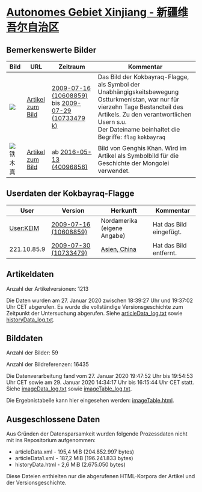 # [Autonomes Gebiet Xinjiang - 新疆维吾尔自治区](https://zh.wikipedia.org/wiki/%E6%96%B0%E7%96%86%E7%BB%B4%E5%90%BE%E5%B0%94%E8%87%AA%E6%B2%BB%E5%8C%BA)

## Bemerkenswerte Bilder

| Bild | URL | Zeitraum | Kommentar |
| - | - | - | - |
| ![](https://upload.wikimedia.org/wikipedia/commons/thumb/2/2c/Kokbayraq_flag.svg/200px-Kokbayraq_flag.svg.png) | [Artikel zum Bild](https://zh.wikipedia.org/w/index.php?oldid=10688341#/media/File:Kokbayraq_flag.svg) | [2009-07-16 (10608859)](https://zh.wikipedia.org/w/index.php?oldid=10608859) bis [2009-07-29 (10733479 k)](https://zh.wikipedia.org/w/index.php?oldid=10733479) | Das Bild der Kokbayraq-Flagge, als Symbol der Unabhängigskeitsbewegung Ostturkmenistan, war nur für vierzehn Tage Bestandteil des Artikels. Zu den verantwortlichen Usern s.u.<br/>Der Dateiname beinhaltet die Begriffe: `flag` `kokbayraq` |
| ![铁木真](https://upload.wikimedia.org/wikipedia/commons/thumb/6/6d/Genghis_khan.jpg/100px-Genghis_khan.jpg) | [Artikel zum Bild](https://zh.wikipedia.org/wiki/File:Genghis_khan.jpg) | ab [2016-05-13 (40096856)](https://zh.wikipedia.org/w/index.php?oldid=40096856) | Bild von Genghis Khan. Wird im Artikel als Symbolbild für die Geschichte der Mongolei verwendet. |

## Userdaten der Kokbayraq-Flagge

| User | Version | Herkunft | Kommentar |
| - | - | - | - |
| [User:KEIM](https://zh.wikipedia.org/wiki/User:KEIM) | [2009-07-16 (10608859)](https://zh.wikipedia.org/w/index.php?oldid=10608859) | Nordamerika (eigene Angabe) | Hat das Bild eingefügt. |
| 221.10.85.9 | [2009-07-30 (10733479)](https://zh.wikipedia.org/w/index.php?oldid=10733479) | [Asien, China](http://geoiplookup.net/ip/221.10.85.9) | Hat das Bild entfernt. |

## Artikeldaten

Anzahl der Artikelversionen: 1213

Die Daten wurden am 27. Januar 2020 zwischen 18:39:27 Uhr und 19:37:02 Uhr CET abgerufen. Es wurde die vollständige Versionsgeschichte zum Zeitpunkt der Untersuchung abgerufen. Siehe [articleData_log.txt](articleData_log.txt) sowie [historyData_log.txt](historyData_log.txt).

## Bilddaten

Anzahl der Bilder: 59

Anzahl der Bildreferenzen: 16435

Die Datenverarbeitung fand vom 27. Januar 2020 19:47:52 Uhr bis 19:54:53 Uhr CET sowie am 29. Januar 2020 14:34:17 Uhr bis 16:15:44 Uhr CET statt. Siehe [imageData_log.txt](imageData_log.txt) sowie [imageTable_log.txt](imageTable_log.txt).

Die Ergebnistabelle kann hier eingesehen werden: [imageTable.html](imageTable.html).

## Ausgeschlossene Daten

Aus Gründen der Datensparsamkeit wurden folgende Prozessdaten nicht mit ins Repositorium aufgenommen:

- articleData.xml - 195,4 MiB (204.852.997 bytes)
- articleData1.xml - 187,2 MiB (196.241.833 bytes)
- historyData.html - 2,6 MiB (2.675.050 bytes)

Diese Dateien enthielten nur die abgerufenen HTML-Korpora der Artikel und der Versionsgeschichte.